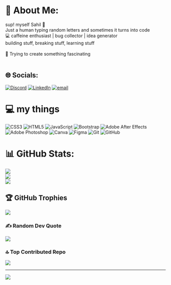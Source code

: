 # 💫 About Me:
sup! myself Sahil 👋<br>Just a human typing random letters and sometimes it turns into code<br>💻 caffeine enthusiast | bug collector | idea generator<br>building stuff, breaking stuff, learning stuff<br><br>🚀 Trying to create something fascinating<br><br>


## 🌐 Socials:
[![Discord](https://img.shields.io/badge/Discord-%237289DA.svg?logo=discord&logoColor=white)](https://discord.gg/sxhilkumxr) [![LinkedIn](https://img.shields.io/badge/LinkedIn-%230077B5.svg?logo=linkedin&logoColor=white)](https://linkedin.com/in/https://www.linkedin.com/in/sahil-kumar-577914315/) [![email](https://img.shields.io/badge/Email-D14836?logo=gmail&logoColor=white)](mailto:sahil_24a12res569@iitp.ac.in) 

# 💻 my things
![CSS3](https://img.shields.io/badge/css3-%231572B6.svg?style=for-the-badge&logo=css3&logoColor=white) ![HTML5](https://img.shields.io/badge/html5-%23E34F26.svg?style=for-the-badge&logo=html5&logoColor=white) ![JavaScript](https://img.shields.io/badge/javascript-%23323330.svg?style=for-the-badge&logo=javascript&logoColor=%23F7DF1E) ![Bootstrap](https://img.shields.io/badge/bootstrap-%238511FA.svg?style=for-the-badge&logo=bootstrap&logoColor=white) ![Adobe After Effects](https://img.shields.io/badge/Adobe%20After%20Effects-9999FF.svg?style=for-the-badge&logo=Adobe%20After%20Effects&logoColor=white) ![Adobe Photoshop](https://img.shields.io/badge/adobe%20photoshop-%2331A8FF.svg?style=for-the-badge&logo=adobe%20photoshop&logoColor=white) ![Canva](https://img.shields.io/badge/Canva-%2300C4CC.svg?style=for-the-badge&logo=Canva&logoColor=white) ![Figma](https://img.shields.io/badge/figma-%23F24E1E.svg?style=for-the-badge&logo=figma&logoColor=white) ![Git](https://img.shields.io/badge/git-%23F05033.svg?style=for-the-badge&logo=git&logoColor=white) ![GitHub](https://img.shields.io/badge/github-%23121011.svg?style=for-the-badge&logo=github&logoColor=white)
# 📊 GitHub Stats:
![](https://github-readme-stats.vercel.app/api?username=sxhilkumxr&theme=dark&hide_border=true&include_all_commits=true&count_private=false)<br/>
![](https://nirzak-streak-stats.vercel.app/?user=sxhilkumxr&theme=dark&hide_border=true)<br/>
![](https://github-readme-stats.vercel.app/api/top-langs/?username=sxhilkumxr&theme=dark&hide_border=true&include_all_commits=true&count_private=false&layout=compact)

## 🏆 GitHub Trophies
![](https://github-profile-trophy.vercel.app/?username=sxhilkumxr&theme=tokyonight&no-frame=true&no-bg=true&margin-w=4)

### ✍️ Random Dev Quote
![](https://quotes-github-readme.vercel.app/api?type=horizontal&theme=dark)

### 🔝 Top Contributed Repo
![](https://github-contributor-stats.vercel.app/api?username=sxhilkumxr&limit=5&theme=dark&combine_all_yearly_contributions=true)

---
[![](https://visitcount.itsvg.in/api?id=sxhilkumxr&icon=0&color=0)](https://visitcount.itsvg.in)

<!-- Proudly created with GPRM ( https://gprm.itsvg.in ) -->

<!---
sxhilkumxr/sxhilkumxr is a ✨ special ✨ repository because its `README.md` (this file) appears on your GitHub profile.
You can click the Preview link to take a look at your changes.
--->
